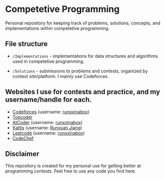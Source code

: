 # Competetive Programming
Personal repository for keeping track of problems, solutions, concepts, and implementations within competetive programming.

## File structure
* `/Implementations` - implementations for data structures and algorithms used in competetive programming.

* `/Solutions` - submissions to problems and contests, organized by contest site/platform. I mainly use Codeforces.

## Websites I use for contests and practice, and my username/handle for each.
* [Codeforces](https://codeforces.com/) (username: [runoxinabox](https://codeforces.com/profile/runoxinabox))
* [Topcoder](https://www.topcoder.com/community/learn)
* [AtCoder](https://atcoder.jp/) (username: [runxoinabox](https://atcoder.jp/users/runoxinabox))
* [Kattis](https://open.kattis.com/) (username: [Runxuan Jiang](https://open.kattis.com/users/runoxinabox))
* [Leetcode](https://leetcode.com/) (username: [runoxinabox](https://leetcode.com/runoxinabox/))
* [CodeChef](https://www.codechef.com/)

## Disclaimer
This repository is created for my personal use for getting better at programming contests. Feel free to use any code you find here.